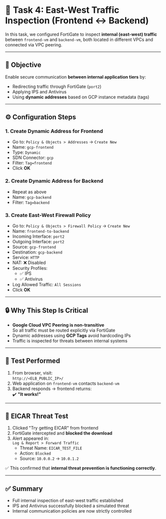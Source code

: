 # 🔁 Task 4: East-West Traffic Inspection (Frontend ↔ Backend)

In this task, we configured FortiGate to inspect **internal (east-west) traffic** between `frontend-vm` and `backend-vm`, both located in different VPCs and connected via VPC peering.

---

## 🎯 Objective

Enable secure communication **between internal application tiers** by:

- Redirecting traffic through FortiGate (`port2`)
- Applying IPS and Antivirus
- Using **dynamic addresses** based on GCP instance metadata (tags)

---

## ⚙️ Configuration Steps

### 1. Create Dynamic Address for Frontend
- Go to: `Policy & Objects > Addresses` → `Create New`
- Name: `gcp-frontend`
- Type: `Dynamic`
- SDN Connector: `gcp`
- Filter: `Tag=frontend`
- Click **OK**

### 2. Create Dynamic Address for Backend
- Repeat as above
- Name: `gcp-backend`
- Filter: `Tag=backend`

### 3. Create East-West Firewall Policy
- Go to: `Policy & Objects > Firewall Policy` → `Create New`
- Name: `frontend-to-backend`
- Incoming Interface: `port2`
- Outgoing Interface: `port2`
- Source: `gcp-frontend`
- Destination: `gcp-backend`
- Service: `HTTP`
- NAT: ❌ Disabled
- Security Profiles:
  - ✅ IPS
  - ✅ Antivirus
- Log Allowed Traffic: `All Sessions`
- Click **OK**

---

## 🔒 Why This Step Is Critical

- **Google Cloud VPC Peering is non-transitive**  
  So all traffic must be routed explicitly via FortiGate
- Dynamic addresses using **GCP Tags** avoid hardcoding IPs
- Traffic is inspected for threats between internal systems

---

## 🧪 Test Performed

1. From browser, visit:  
   `http://<ELB_PUBLIC_IP>/`
2. Web application on `frontend-vm` contacts `backend-vm`
3. Backend responds → frontend returns:  
   ✔️ **"It works!"**

---

## 🧪 EICAR Threat Test

1. Clicked "Try getting EICAR" from frontend
2. FortiGate intercepted and **blocked the download**
3. Alert appeared in:  
   `Log & Report > Forward Traffic`
   - Threat Name: `EICAR_TEST_FILE`
   - Action: `Blocked`
   - Source: `10.0.0.2` → `10.0.1.2`

✅ This confirmed that **internal threat prevention is functioning correctly**.

---

## ✅ Summary

- Full internal inspection of east-west traffic established
- IPS and Antivirus successfully blocked a simulated threat
- Internal communication policies are now strictly controlled

